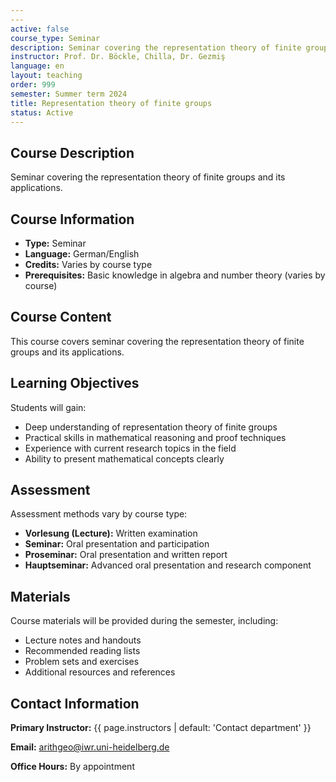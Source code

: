 ```yaml
---
---
active: false
course_type: Seminar
description: Seminar covering the representation theory of finite groups and its applications.
instructor: Prof. Dr. Böckle, Chilla, Dr. Gezmiş
language: en
layout: teaching
order: 999
semester: Summer term 2024
title: Representation theory of finite groups
status: Active
---
```






## Course Description

Seminar covering the representation theory of finite groups and its applications.

## Course Information

- **Type:** Seminar
- **Language:** German/English
- **Credits:** Varies by course type
- **Prerequisites:** Basic knowledge in algebra and number theory (varies by course)

## Course Content

This course covers seminar covering the representation theory of finite groups and its applications.

## Learning Objectives

Students will gain:
- Deep understanding of representation theory of finite groups
- Practical skills in mathematical reasoning and proof techniques
- Experience with current research topics in the field
- Ability to present mathematical concepts clearly

## Assessment

Assessment methods vary by course type:
- **Vorlesung (Lecture):** Written examination
- **Seminar:** Oral presentation and participation
- **Proseminar:** Oral presentation and written report
- **Hauptseminar:** Advanced oral presentation and research component

## Materials

Course materials will be provided during the semester, including:
- Lecture notes and handouts
- Recommended reading lists
- Problem sets and exercises
- Additional resources and references

## Contact Information

**Primary Instructor:** {{ page.instructors | default: 'Contact department' }}

**Email:** [arithgeo@iwr.uni-heidelberg.de](mailto:arithgeo@iwr.uni-heidelberg.de)

**Office Hours:** By appointment